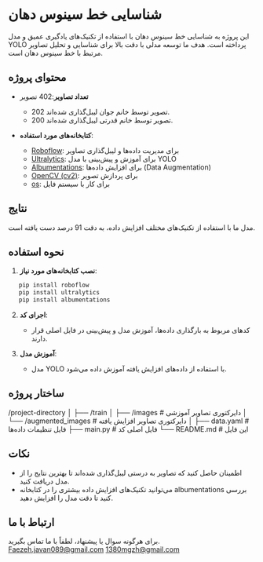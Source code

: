 # شناسایی خط سینوس دهان

این پروژه به شناسایی خط سینوس دهان با استفاده از تکنیک‌های یادگیری عمیق و مدل YOLO پرداخته است. هدف ما توسعه مدلی با دقت بالا برای شناسایی و تحلیل تصاویر مرتبط با خط سینوس دهان است.

## محتوای پروژه

- **تعداد تصاویر**:402 تصویر
  - 202 تصویر توسط خانم جوان لیبل‌گذاری شده‌اند.
  - 200 تصویر توسط خانم قدرتی لیبل‌گذاری شده‌اند.
  
- **کتابخانه‌های مورد استفاده**:
  - [Roboflow](https://roboflow.com): برای مدیریت داده‌ها و لیبل‌گذاری تصاویر
  - [Ultralytics](https://github.com/ultralytics/yolov5): برای آموزش و پیش‌بینی با مدل YOLO
  - [Albumentations](https://albumentations.ai): برای افزایش داده‌ها (Data Augmentation)
  - [OpenCV (cv2)](https://opencv.org): برای پردازش تصویر
  - [os](https://docs.python.org/3/library/os.html): برای کار با سیستم فایل

## نتایج

مدل ما با استفاده از تکنیک‌های مختلف افزایش داده، به دقت 91 درصد دست یافته است.

## نحوه استفاده

1. **نصب کتابخانه‌های مورد نیاز**:
```bash
   pip install roboflow
   pip install ultralytics
   pip install albumentations
```

   
2. **اجرای کد**:
   - کدهای مربوط به بارگذاری داده‌ها، آموزش مدل و پیش‌بینی در فایل اصلی قرار دارند. 

3. **آموزش مدل**:
   - مدل YOLO با استفاده از داده‌های افزایش یافته آموزش داده می‌شود.

## ساختار پروژه


/project-directory
│
├── /train
│   ├── /images          # دایرکتوری تصاویر آموزشی
│   └── /augmented_images # دایرکتوری تصاویر افزایش یافته
│
├── data.yaml            # فایل تنظیمات داده‌ها
├── main.py              # فایل اصلی کد
└── README.md            # این فایل


## نکات

- اطمینان حاصل کنید که تصاویر به درستی لیبل‌گذاری شده‌اند تا بهترین نتایج را از مدل دریافت کنید.
- می‌توانید تکنیک‌های افزایش داده بیشتری را در کتابخانه albumentations بررسی کنید تا دقت مدل را افزایش دهید.

## ارتباط با ما

برای هرگونه سوال یا پیشنهاد، لطفاً با ما تماس بگیرید.
Faezeh.javan089@gmail.com
1380mgzh@gmail.com
